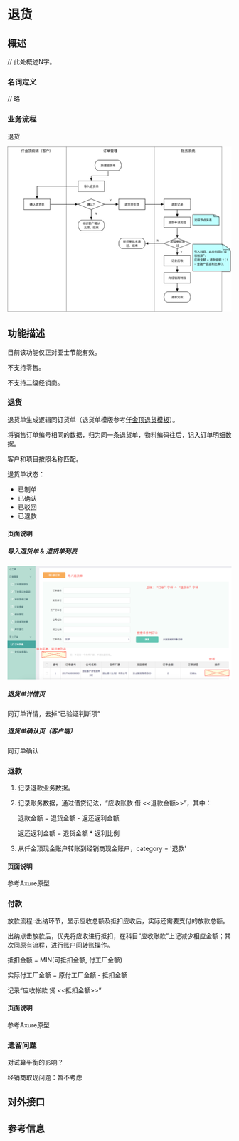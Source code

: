 # 退货

## 概述

// 此处概述N字。

### 名词定义

// 略

### 业务流程

退货

![Returns-Flow](Returns-Attachment/Returns-Flow.png)



## 功能描述

目前该功能仅正对亚士节能有效。

不支持零售。

不支持二级经销商。

### 退货

退货单生成逻辑同订货单（退货单模版参考[仟金顶退货模板](Returns-Attachment/仟金顶退货模板.xlsx)）。

将销售订单编号相同的数据，归为同一条退货单，物料编码往后，记入订单明细数据。

客户和项目按照名称匹配。

退货单状态：

- 已制单
- 已确认
- 已驳回
- 已退款

#### 页面说明

##### 导入退货单 & 退货单列表

![Returns-List-Page](Returns-Attachment/Retruns-List-Page.png)

##### 退货单详情页

同订单详情，去掉“已验证判断项”

##### 退货单确认页（客户端）

同订单确认

### 退款

1. 记录退款业务数据。

2. 记录账务数据，通过借贷记法，“应收账款 借 <<退款金额>>”，其中：

   退款金额 = 退货金额 - 返还返利金额

   返还返利金额 = 退货金额 * 返利比例

3. 从仟金顶现金账户转账到经销商现金账户，category = '退款'

#### 页面说明

参考Axure原型



### 付款

放款流程::出纳环节，显示应收总额及抵扣应收后，实际还需要支付的放款总额。

出纳点击放款后，优先将应收进行抵扣，在科目“应收账款”上记减少相应金额；其次同原有流程，进行账户间转账操作。

抵扣金额 = MIN(可抵扣金额, 付工厂金额)

实际付工厂金额 = 原付工厂金额 - 抵扣金额

记录“应收帐款 贷 <<抵扣金额>>”

#### 页面说明

参考Axure原型



### 遗留问题

对试算平衡的影响？

经销商取现问题：暂不考虑





## 对外接口

## 参考信息